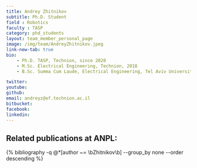 ```yaml
---
title: Andrey Zhitnikov
subtitle: Ph.D. Student
field : Robotics
faculty : TASP
category: phd_students
layout: team_member_personal_page
image: /img/team/AndreyZhitnikov.jpeg
link-new-tab: true
bio:
    - Ph.D. TASP, Technion, since 2020
    - M.Sc. Electrical Engineering, Technion, 2018
    - B.Sc. Summa Cum Laude, Electrical Engineering, Tel Aviv University, 2014

twitter: 
youtube: 
github: 
email: andreyz@ef.technion.ac.il
bitbucket: 
facebook: 
linkedin: 
---
```


## Related publications at ANPL:

{% bibliography -q @*[author ~= \bZhitnikov\b] --group_by none --order descending %}

